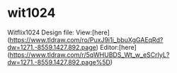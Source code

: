 # wit1024
Witflix1024
Design file: View:[here] (https://www.tldraw.com/ro/PuxJ9i1i_bbuXgGAEqRd?dw=1271.-8559.1427.892.page) Editor:[here] (https://www.tldraw.com/r/5qWHUBDS_Wt_w_eSCrIyL?dw=1271.-8559.1427.892.page%5D)